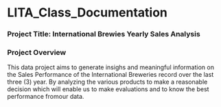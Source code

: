 # LITA_Class_Documentation

### Project Title: International Brewies Yearly Sales Analysis

### Project Overview
This data project aims to generate insighs and meaningful information on the Sales Performance of the International Breweries record over the last three (3) year. By analyzing the various products to make a reasonable decision which will enable us to make evaluations and to know the best performance fromour data.
